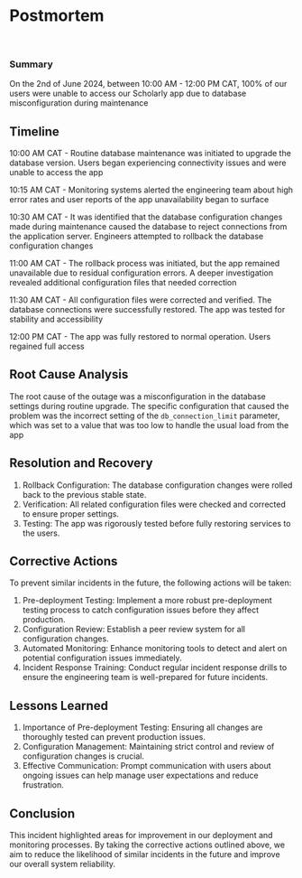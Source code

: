 # Postmortem

<div style="display:flex;justify-content:center;">
    <a href="https://twitter.com/devopsreact/status/834887829486399488" target="_blank"><img src="https://s3.amazonaws.com/intranet-projects-files/holbertonschool-sysadmin_devops/294/pQ9YzVY.gif" alt="" loading="lazy" style="">
    </a>
</div>

<br>

### Summary
On the 2nd of June 2024, between 10:00 AM - 12:00 PM CAT, 100% of our users were unable to access our Scholarly app due to database misconfiguration during maintenance

## Timeline

10:00 AM CAT - Routine database maintenance was initiated to upgrade the database version. Users began experiencing connectivity issues and were unable to access the app

10:15 AM CAT - Monitoring systems alerted the engineering team about high error rates and user reports of the app unavailability began to surface

10:30 AM CAT - It was identified that the database configuration changes made during maintenance caused the database to reject connections from the application server. Engineers attempted to rollback the database configuration changes

11:00 AM CAT - The rollback process was initiated, but the app remained unavailable due to residual configuration errors. A deeper investigation revealed additional configuration files that needed correction

11:30 AM CAT - All configuration files were corrected and verified. The database connections were successfully restored.  The app was tested for stability and accessibility

12:00 PM CAT - The app was fully restored to normal operation. Users regained full access

## Root Cause Analysis

The root cause of the outage was a misconfiguration in the database settings during routine upgrade. The specific configuration that caused the problem was the incorrect setting of the `db_connection_limit` parameter, which was set to a value that was too low to handle the usual load from the app

## Resolution and Recovery

1. Rollback Configuration: The database configuration changes were rolled back to the previous stable state.
2. Verification: All related configuration files were checked and corrected to ensure proper settings.
3. Testing: The app was rigorously tested before fully restoring services to the users.

## Corrective Actions

To prevent similar incidents in the future, the following actions will be taken:

1. Pre-deployment Testing: Implement a more robust pre-deployment testing process to catch configuration issues before they affect production.
2. Configuration Review: Establish a peer review system for all configuration changes.
3. Automated Monitoring: Enhance monitoring tools to detect and alert on potential configuration issues immediately.
4. Incident Response Training: Conduct regular incident response drills to ensure the engineering team is well-prepared for future incidents.

## Lessons Learned

1. Importance of Pre-deployment Testing: Ensuring all changes are thoroughly tested can prevent production issues.
2. Configuration Management: Maintaining strict control and review of configuration changes is crucial.
3. Effective Communication: Prompt communication with users about ongoing issues can help manage user expectations and reduce frustration.

## Conclusion

This incident highlighted areas for improvement in our deployment and monitoring processes. By taking the corrective actions outlined above, we aim to reduce the likelihood of similar incidents in the future and improve our overall system reliability.